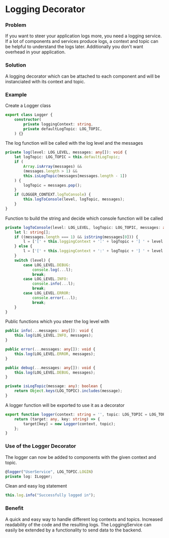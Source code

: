 # Logging Decorator

### Problem
If you want to steer your application logs more, you need a logging service. If a lot of components and services produce logs, a context and topic can be helpful to understand the logs later. Additionally you don't want overhead in your application.

### Solution
A logging decorator which can be attached to each component and will be instanciated with its context and topic.

### Example

Create a Logger class
```typescript
export class Logger {
    constructor(
        private loggingContext: string,
        private defaultLogTopic: LOG_TOPIC,
    ) {}
```
The log function will be called with the log level and the messages
```typescript
private log(level: LOG_LEVEL, messages: any[]): void {
    let logTopic: LOG_TOPIC = this.defaultLogTopic;
    if (
        Array.isArray(messages) &&
        (messages.length > 1) &&
        this.isLogTopic(messages[messages.length - 1])
    ) {
        logTopic = messages.pop();
    }
    if (LOGGER_CONTEXT.logToConsole) {
        this.logToConsole(level, logTopic, messages);
    }
}
```
Function to build the string and decide which console function will be called
```typescript
private logToConsole(level: LOG_LEVEL, logTopic: LOG_TOPIC, messages: any[]): void {
    let l: string[];
    if ((messages.length === 1) && isString(messages[0])) {
        l = ['[' + this.loggingContext + ':' + logTopic + '] ' + level + ': ' + messages[0]];
    } else {
        l = ['[' + this.loggingContext + ':' + logTopic + '] ' + level + ': ', ...messages];
    }
    switch (level) {
        case LOG_LEVEL.DEBUG:
            console.log(...l);
            break;
        case LOG_LEVEL.INFO:
            console.info(...l);
            break;
        case LOG_LEVEL.ERROR:
            console.error(...l);
            break;
    }
}
```
Public functions which you steer the log level with
```typescript
public info(...messages: any[]): void {
    this.log(LOG_LEVEL.INFO, messages);
}

public error(...messages: any[]): void {
    this.log(LOG_LEVEL.ERROR, messages);
}

public debug(...messages: any[]): void {
    this.log(LOG_LEVEL.DEBUG, messages);
}
```
```typescript
private isLogTopic(message: any): boolean {
    return Object.keys(LOG_TOPIC).includes(message);
}
```

A logger function will be exported to use it as a decorator
```typescript
export function logger(context: string = '', topic: LOG_TOPIC = LOG_TOPIC.UNKNOWN): (target: any, key: string) => void {
    return (target: any, key: string) => {
        target[key] = new Logger(context, topic);
    };
}
```

### Use of the Logger Decorator

The logger can now be added to components with the given context and topic.
```typescript
@logger("UserService", LOG_TOPIC.LOGIN)
private log: ILogger;
```
Clean and easy log statement
```typescript
this.log.info("Successfully logged in");
```

### Benefit
A quick and easy way to handle different log contexts and topics. Increased readability of the code and the resulting logs. The LoggingService can easily be extended by a functionality to send data to the backend.
